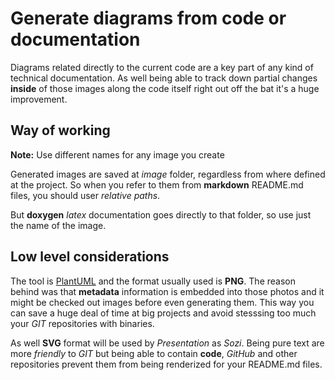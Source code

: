 # Generate diagrams from code or documentation

Diagrams related directly to the current code are a key part of any kind of technical documentation. As well being able to track down partial changes **inside** of those images along the code itself right out off the bat it's a huge improvement.

## Way of working

**Note:** Use different names for any image you create

Generated images are saved at *image* folder, regardless from where defined at the project. So when you refer to them from **markdown** README.md files, you should user *relative paths*.

But **doxygen** *latex* documentation goes directly to that folder, so use just the name of the image.

## Low level considerations

The tool is [PlantUML](http://plantuml.sourceforge.net) and the format usually used is **PNG**. The reason behind was that **metadata** information is embedded into those photos and it might be checked out images before even generating them. This way you can save a huge deal of time at big projects and avoid stesssing too much your *GIT* repositories with binaries.

As well **SVG** format will be used by *Presentation* as *Sozi*. Being pure text are more *friendly* to *GIT* but being able to contain **code**, *GitHub* and other repositories prevent them from being renderized for your README.md files.
